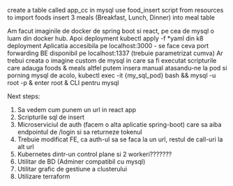 create a table called app_cc in mysql 
use food_insert script from resources to import foods 
insert 3 meals (Breakfast, Lunch, Dinner) into meal table

Am facut imaginile de docker de spring boot si react, pe cea de mysql o luam din docker hub.
Apoi deployment kubectl apply -f *yaml din k8 deployment
Aplicatia accesibila pe localhost:3000 - se face ceva port forwarding 
BE disponibil pe localhost:1337 (trebuie parametrizat cumva)
Ar trebui creata o imagine custom de mysql in care sa fi executat scripturile care adauga foods & meals
altfel putem insera manual atasandu-ne la pod si porning mysql de acolo,
kubectl exec -it {my_sql_pod} bash && mysql -u root -p & enter root & CLI pentru mysql

Next steps: 
1. Sa vedem cum punem un url in react app 
2. Scripturile sql de insert 
3. Microserviciul de auth (facem o alta aplicatie spring-boot) care sa aiba endpointul de /login si sa returneze tokenul
4. Trebuie modificat FE, ca auth-ul sa se faca la un url, restul de call-uri la alt url 
5. Kubernetes dintr-un control plane si 2 workeri???????
6. Utilitar de BD (Adminer compatibil cu mysql)
7. Utilitar grafic de gestiune a clusterului 
8. Utilizare terraform 

